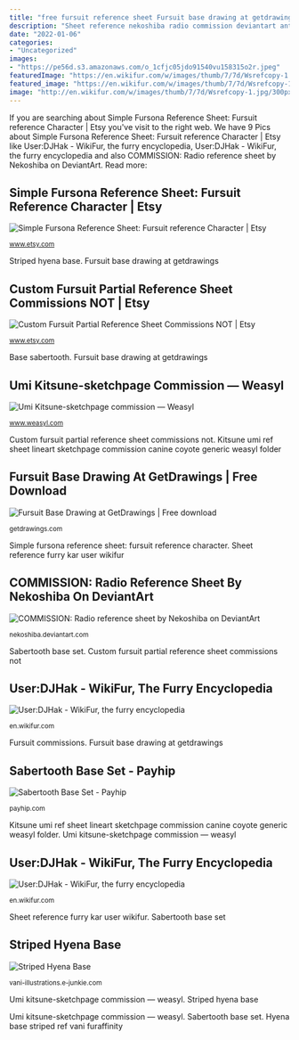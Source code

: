 ```yaml
---
title: "free fursuit reference sheet Fursuit base drawing at getdrawings"
description: "Sheet reference nekoshiba radio commission deviantart anthro character drawing furry ref fursona dog cat feline animals google"
date: "2022-01-06"
categories:
- "Uncategorized"
images:
- "https://pe56d.s3.amazonaws.com/o_1cfjc05jdo91540vu158315o2r.jpeg"
featuredImage: "https://en.wikifur.com/w/images/thumb/7/7d/Wsrefcopy-1.jpg/800px-Wsrefcopy-1.jpg"
featured_image: "https://en.wikifur.com/w/images/thumb/7/7d/Wsrefcopy-1.jpg/800px-Wsrefcopy-1.jpg"
image: "http://en.wikifur.com/w/images/thumb/7/7d/Wsrefcopy-1.jpg/300px-Wsrefcopy-1.jpg"
---
```


If you are searching about Simple Fursona Reference Sheet: Fursuit reference Character | Etsy you've visit to the right web. We have 9 Pics about Simple Fursona Reference Sheet: Fursuit reference Character | Etsy like User:DJHak - WikiFur, the furry encyclopedia, User:DJHak - WikiFur, the furry encyclopedia and also COMMISSION: Radio reference sheet by Nekoshiba on DeviantArt. Read more:

## Simple Fursona Reference Sheet: Fursuit Reference Character | Etsy

![Simple Fursona Reference Sheet: Fursuit reference Character | Etsy](https://i.etsystatic.com/12837636/r/il/c2f847/2465833110/il_794xN.2465833110_diwl.jpg "Custom fursuit partial reference sheet commissions not")

<small>www.etsy.com</small>

Striped hyena base. Fursuit base drawing at getdrawings

## Custom Fursuit Partial Reference Sheet Commissions NOT | Etsy

![Custom Fursuit Partial Reference Sheet Commissions NOT | Etsy](https://i.etsystatic.com/15509608/r/il/443673/2042319033/il_794xN.2042319033_6fas.jpg "Hyena base striped ref vani furaffinity")

<small>www.etsy.com</small>

Base sabertooth. Fursuit base drawing at getdrawings

## Umi Kitsune-sketchpage Commission — Weasyl

![Umi Kitsune-sketchpage commission — Weasyl](https://cdn.weasyl.com/~pencillion/submissions/651194/e2869d4fd44c4b789650675990f5f7a132bbbb2273ac669318cdefa4c886d4b6/pencillion-umi-kitsune-sketchpage-commission.png "Simple fursona reference sheet: fursuit reference character")

<small>www.weasyl.com</small>

Custom fursuit partial reference sheet commissions not. Kitsune umi ref sheet lineart sketchpage commission canine coyote generic weasyl folder

## Fursuit Base Drawing At GetDrawings | Free Download

![Fursuit Base Drawing at GetDrawings | Free download](http://getdrawings.com/images/fursuit-base-drawing-25.jpg "User:djhak")

<small>getdrawings.com</small>

Simple fursona reference sheet: fursuit reference character. Sheet reference furry kar user wikifur

## COMMISSION: Radio Reference Sheet By Nekoshiba On DeviantArt

![COMMISSION: Radio reference sheet by Nekoshiba on DeviantArt](http://pre01.deviantart.net/8a9c/th/pre/i/2017/134/f/7/commission__radio_reference_sheet_by_nekoshiba-d8fjbyb.png "Fursona fursuit")

<small>nekoshiba.deviantart.com</small>

Sabertooth base set. Custom fursuit partial reference sheet commissions not

## User:DJHak - WikiFur, The Furry Encyclopedia

![User:DJHak - WikiFur, the furry encyclopedia](http://en.wikifur.com/w/images/thumb/7/7d/Wsrefcopy-1.jpg/300px-Wsrefcopy-1.jpg "Fursuit base drawing at getdrawings")

<small>en.wikifur.com</small>

Fursuit commissions. Fursuit base drawing at getdrawings

## Sabertooth Base Set - Payhip

![Sabertooth Base Set - Payhip](https://pe56d.s3.amazonaws.com/o_1cfjc05jdo91540vu158315o2r.jpeg "Umi kitsune-sketchpage commission — weasyl")

<small>payhip.com</small>

Kitsune umi ref sheet lineart sketchpage commission canine coyote generic weasyl folder. Umi kitsune-sketchpage commission — weasyl

## User:DJHak - WikiFur, The Furry Encyclopedia

![User:DJHak - WikiFur, the furry encyclopedia](https://en.wikifur.com/w/images/thumb/7/7d/Wsrefcopy-1.jpg/800px-Wsrefcopy-1.jpg "Commission: radio reference sheet by nekoshiba on deviantart")

<small>en.wikifur.com</small>

Sheet reference furry kar user wikifur. Sabertooth base set

## Striped Hyena Base

![Striped Hyena Base](https://s3.amazonaws.com/static.e-junkie.com/products/images/1596158-1.png "Fursona fursuit")

<small>vani-illustrations.e-junkie.com</small>

Umi kitsune-sketchpage commission — weasyl. Striped hyena base

Umi kitsune-sketchpage commission — weasyl. Sabertooth base set. Hyena base striped ref vani furaffinity
